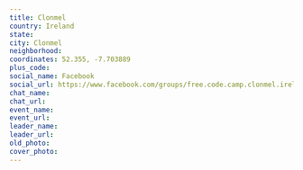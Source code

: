 ```yaml
---
title: Clonmel
country: Ireland
state: 
city: Clonmel
neighborhood: 
coordinates: 52.355, -7.703889
plus_code:
social_name: Facebook
social_url: https://www.facebook.com/groups/free.code.camp.clonmel.ireland
chat_name:
chat_url:
event_name:
event_url:
leader_name:
leader_url:
old_photo: 
cover_photo:
---
```

